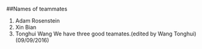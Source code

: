 ##Names of teammates
1. Adam Rosenstein
2. Xin Bian
3. Tonghui Wang
We have three good teamates.(edited by Wang Tonghui)(09/09/2016)
